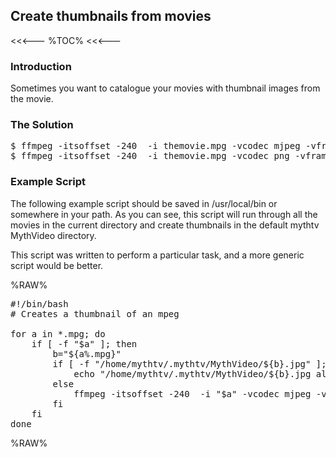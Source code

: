 ## Create thumbnails from movies

<<<---
%TOC%
<<<---

### Introduction

Sometimes you want to catalogue your movies with thumbnail images from the movie.

### The Solution

<pre>
$ ffmpeg -itsoffset -240  -i themovie.mpg -vcodec mjpeg -vframes 1 -an -f rawvideo -s 320x240 thumbnail.jpg
$ ffmpeg -itsoffset -240  -i themovie.mpg -vcodec png -vframes 1 -an -f rawvideo -s 320x240 thumbnail.png
</pre>

### Example Script

The following example script should be saved in /usr/local/bin or somewhere in your path.  As you can see, this script will run through all the movies in the current directory and create thumbnails in the default mythtv MythVideo directory.

This script was written to perform a particular task, and a more generic script would be better.

%RAW%
<pre>
#!/bin/bash
# Creates a thumbnail of an mpeg

for a in *.mpg; do
    if [ -f "$a" ]; then
        b="${a%.mpg}"
        if [ -f "/home/mythtv/.mythtv/MythVideo/${b}.jpg" ]; then
            echo "/home/mythtv/.mythtv/MythVideo/${b}.jpg already exists"
        else
            ffmpeg -itsoffset -240  -i "$a" -vcodec mjpeg -vframes 1 -an -f rawvideo -s 320x240 "/home/mythtv/.mythtv/MythVideo/${b}.jpg"
        fi
    fi
done
</pre>
%RAW%
